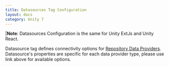 ```yaml
---
title: Datasources Tag Configuration
layout: docs
category: Unity 7
---
```

|**Note**: Datasources Configuration is the same for Unity ExtJs and Unity React.

Datasource tag defines connectivity options for [Repository Data Providers](../repository-data-providers.md).
Datasource's properties are specific for each data provider type, please use link above for available options. 


